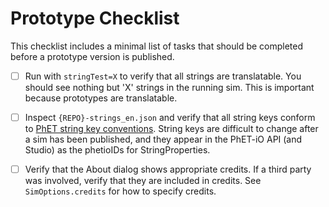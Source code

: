 # Prototype Checklist

This checklist includes a minimal list of tasks that should be completed before
a prototype version is published.

- [ ] Run with `stringTest=X` to verify that all strings are translatable. You should see nothing but 'X' strings in the
  running sim. This is important because prototypes are translatable.

- [ ] Inspect `{REPO}-strings_en.json` and verify that all string keys conform to [PhET string key conventions](https://github.com/phetsims/phet-info/blob/main/doc/string-key-conventions.md).
  String keys are difficult to change after a sim has been published, and they appear in the PhET-iO API (and Studio) as the
  phetioIDs for StringProperties.

- [ ] Verify that the About dialog shows appropriate credits. If a third party was involved, verify that they are 
  included in credits. See `SimOptions.credits` for how to specify credits.
